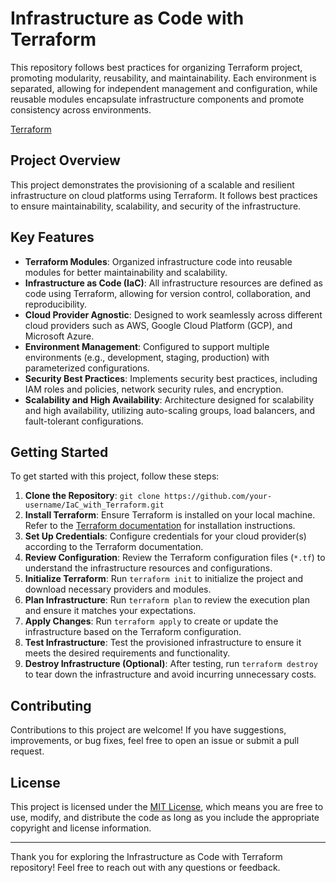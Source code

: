 # Infrastructure as Code with Terraform

This repository follows best practices for organizing Terraform project, promoting modularity, reusability, and maintainability. Each environment is separated, allowing for independent management and configuration, while reusable modules encapsulate infrastructure components and promote consistency across environments.

[Terraform](https://boxboat.com/2020/02/04/writing-a-custom-terraform-provider/featured.png)

## Project Overview

This project demonstrates the provisioning of a scalable and resilient infrastructure on cloud platforms using Terraform. It follows best practices to ensure maintainability, scalability, and security of the infrastructure.

## Key Features

- **Terraform Modules**: Organized infrastructure code into reusable modules for better maintainability and scalability.
- **Infrastructure as Code (IaC)**: All infrastructure resources are defined as code using Terraform, allowing for version control, collaboration, and reproducibility.
- **Cloud Provider Agnostic**: Designed to work seamlessly across different cloud providers such as AWS, Google Cloud Platform (GCP), and Microsoft Azure.
- **Environment Management**: Configured to support multiple environments (e.g., development, staging, production) with parameterized configurations.
- **Security Best Practices**: Implements security best practices, including IAM roles and policies, network security rules, and encryption.
- **Scalability and High Availability**: Architecture designed for scalability and high availability, utilizing auto-scaling groups, load balancers, and fault-tolerant configurations.

## Getting Started

To get started with this project, follow these steps:

1. **Clone the Repository**: `git clone https://github.com/your-username/IaC_with_Terraform.git`
2. **Install Terraform**: Ensure Terraform is installed on your local machine. Refer to the [Terraform documentation](https://learn.hashicorp.com/tutorials/terraform/install-cli) for installation instructions.
3. **Set Up Credentials**: Configure credentials for your cloud provider(s) according to the Terraform documentation.
4. **Review Configuration**: Review the Terraform configuration files (`*.tf`) to understand the infrastructure resources and configurations.
5. **Initialize Terraform**: Run `terraform init` to initialize the project and download necessary providers and modules.
6. **Plan Infrastructure**: Run `terraform plan` to review the execution plan and ensure it matches your expectations.
7. **Apply Changes**: Run `terraform apply` to create or update the infrastructure based on the Terraform configuration.
8. **Test Infrastructure**: Test the provisioned infrastructure to ensure it meets the desired requirements and functionality.
9. **Destroy Infrastructure (Optional)**: After testing, run `terraform destroy` to tear down the infrastructure and avoid incurring unnecessary costs.

## Contributing

Contributions to this project are welcome! If you have suggestions, improvements, or bug fixes, feel free to open an issue or submit a pull request.

## License

This project is licensed under the [MIT License](LICENSE), which means you are free to use, modify, and distribute the code as long as you include the appropriate copyright and license information.

---

Thank you for exploring the Infrastructure as Code with Terraform repository! Feel free to reach out with any questions or feedback.
